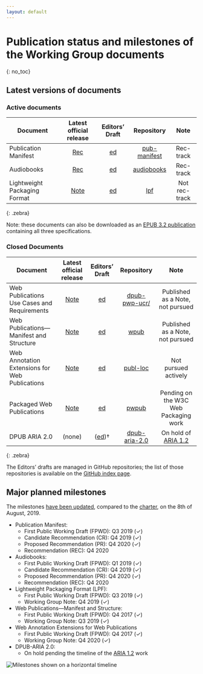 ```yaml
---
layout: default
---
```


# Publication status and milestones of the Working Group documents
{: no_toc}

## Latest versions of documents

### Active documents

| Document | Latest official release | Editors’ Draft | Repository | Note |
|----------|:-----------------------:|:--------------:|:----------:|:---:|
| Publication Manifest | [Rec](https://www.w3.org/TR/pub-manifest/) | [ed](https://w3c.github.io/pub-manifest/)         | [pub-manifest](https://github.com/w3c/pub-manifest/)    | Rec-track |
| Audiobooks | [Rec](https://www.w3.org/TR/audiobooks/) | [ed](https://w3c.github.io/audiobooks/)         | [audiobooks](https://github.com/w3c/audiobooks/)                | Rec-track |
| Lightweight Packaging Format | [Note](https://www.w3.org/TR/lpf/) | [ed](https://w3c.github.io/lpf/)         | [lpf](https://github.com/w3c/lpf/) | Not rec-track
{: .zebra}

Note: these documents can also be downloaded as an [EPUB 3.2 publication](https://www.w3.org/publishing/groups/publ-wg/assets/publications/manifest_audiobooks.epub) containing all three specifications.


### Closed Documents

| Document | Latest official release | Editors’ Draft | Repository | Note |
|----------|:-----------------------:|:--------------:|:----------:|:----:|
| Web Publications Use Cases and Requirements | [Note](https://www.w3.org/TR/pwp-ucr/) | [ed](https://w3c.github.io/dpub-pwp-ucr/)| [dpub-pwp-ucr/](https://github.com/w3c/dpub-pwp-ucr/)  | Published as a Note, not pursued |
| Web Publications—Manifest and Structure       | [Note](https://www.w3.org/TR/wpub/) | [ed](https://w3c.github.io/wpub/)              | [wpub](https://github.com/w3c/wpub/) | Published as a Note, not pursued
| Web Annotation Extensions for Web Publications | [Note](https://www.w3.org/TR/wpub-ann/) | [ed](https://w3c.github.io/wpub-ann/) | [publ-loc](https://github.com/w3c/wpub-ann/) | Not pursued actively |
| Packaged Web Publications  | [Note](https://www.w3.org/TR/pwpub/) | [ed](https://w3c.github.io/pwpub/) | [pwpub](https://github.com/w3c/pwpub/) | Pending on the W3C Web Packaging work |
| DPUB ARIA 2.0     | (none) | ([ed](https://w3c.github.io/dpub-aria-2.0/))†  | [dpub-aria-2.0](https://github.com/w3c/dpub-aria-2.0) | On hold of [ARIA 1.2](https://w3c.github.io/aria/) |
{: .zebra}

<!-- <div data-apiary="specifications"></div> -->

The Editors’ drafts are managed in GitHub repositories; the list of those repositories is available on the [GitHub index page](https://github.com/search?q=topic%3Apubl-wg+org%3Aw3c&type=Repositories).

## Major planned milestones

The milestones [have been updated](https://www.w3.org/publishing/groups/publ-wg/Meetings/Minutes/2019/2019-08-05-pwg#section1), compared to the [charter](https://www.w3.org/2017/04/publ-wg-charter/#deliverables), on the 8th of August, 2019.


* Publication Manifest:
    * First Public Working Draft (FPWD): Q3 2019 (✓)
    * Candidate Recommendation (CR): Q4 2019 (✓)
    * Proposed Recommendation (PR): Q4 2020 (✓)
    * Recommendation (REC): Q4 2020
* Audiobooks:
    * First Public Working Draft (FPWD): Q1 2019 (✓)
    * Candidate Recommendation (CR): Q4 2019 (✓)
    * Proposed Recommendation (PR): Q4 2020 (✓)
    * Recommendation (REC): Q4 2020
* Lightweight Packaging Format (LPF):
    * First Public Working Draft (FPWD): Q3 2019 (✓)
    * Working Group Note: Q4 2019 (✓)
* Web Publications—Manifest and Structure:
    * First Public Working Draft (FPWD): Q4 2017 (✓)
    * Working Group Note: Q3 2019 (✓)
* Web Annotation Extensions for Web Publications
    * First Public Working Draft (FPWD): Q4 2017 (✓)
    * Working Group Note: Q4 2020 (✓)
* DPUB-ARIA 2.0:
    * On hold pending the timeline of the [ARIA 1.2](https://w3c.github.io/aria/) work

![Milestones shown on a horizontal timeline](https://www.w3.org/publishing/groups/publ-wg/assets/images/timeline.svg)
